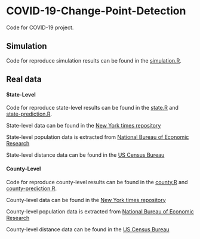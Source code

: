 # COVID-19-Change-Point-Detection
Code for COVID-19 project.

## Simulation

Code for reproduce simulation results can be found in the [simulation.R](simulation.R). 

## Real data

#### State-Level 

Code for reproduce state-level results can be found in the [state.R](Covid-19-state.R)  and [state-prediction.R](Covid-19-state-prediction.R). 

State-level data can be found in the [New York times repository](https://raw.githubusercontent.com/nytimes/covid-19-data/master/us-states.csv)


State-level population data is extracted from [National Bureau of Economic Research](https://www2.census.gov/programs-surveys/popest/datasets/2010-2019/counties/totals/co-est2019-alldata.csv)



State-level distance data can be found in the [US Census Bureau](http://data.nber.org/distance/2010/sf1/state/sf12010statedistancemiles.csv)


#### County-Level 

Code for reproduce county-level results can be found in the [county.R](Covid-19-county.R)  and [county-prediction.R](Covid-19-county-prediction.R). 

County-level data can be found in the [New York times repository](https://raw.githubusercontent.com/nytimes/covid-19-data/master/us-counties.csv)


County-level population data is extracted from [National Bureau of Economic Research](https://www2.census.gov/programs-surveys/popest/datasets/2010-2019/counties/totals/co-est2019-alldata.csv)


County-level distance data can be found in the [US Census Bureau](http://data.nber.org/distance/2010/sf1/county/sf12010countydistance100miles.csv)
